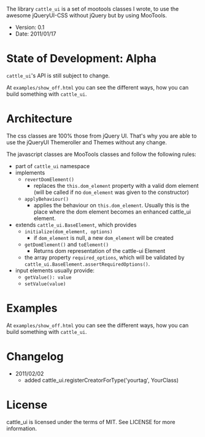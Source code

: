 The library `cattle_ui` is a set of mootools classes I wrote, to use the
awesome jQueryUI-CSS without jQuery but by using MooTools.

- Version: 0.1
- Date: 2011/01/17

# State of Development: Alpha

`cattle_ui`'s API is still subject to change.

At `examples/show_off.html` you can see the different ways, how you can
build something with `cattle_ui`.

# Architecture

The css classes are 100% those from jQuery UI. That's why you are able to use
the jQueryUI Themeroller and Themes without any change.

The javascript classes are MooTools classes and follow the following rules:

* part of `cattle_ui` namespace
* implements
  * `revertDomElement()`
    - replaces the `this.dom_element` property with a valid dom element (will be
      called if no `dom_element` was given to the constructor)
  * `applyBehaviour()`
    - applies the behaviour on `this.dom_element`. Usually this is the place where
      the dom element becomes an enhanced cattle_ui element.
* extends `cattle_ui.BaseElement`, which provides
  - `initialize(dom_element, options)`
    - if `dom_element` is null, a new `dom_element` will be created
  - `getDomElement()` and `toElement()`
     - Returns dom representation of the cattle-ui Element
  - the array property `required_options`, which will be validated by
  `cattle_ui.BaseElement.assertRequiredOptions()`.
* input elements usually provide:
  - `getValue(): value`
  - `setValue(value)`

# Examples

At `examples/show_off.html` you can see the different ways, how you can
build something with `cattle_ui`.

# Changelog

- 2011/02/02
  - added cattle_ui.registerCreatorForType('yourtag', YourClass)

# License

cattle_ui is licensed under the terms of MIT. See LICENSE for more information.


